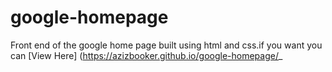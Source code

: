 # google-homepage

Front end of the google home page built using html and css.if you want you can [View Here] (https://azizbooker.github.io/google-homepage/_
